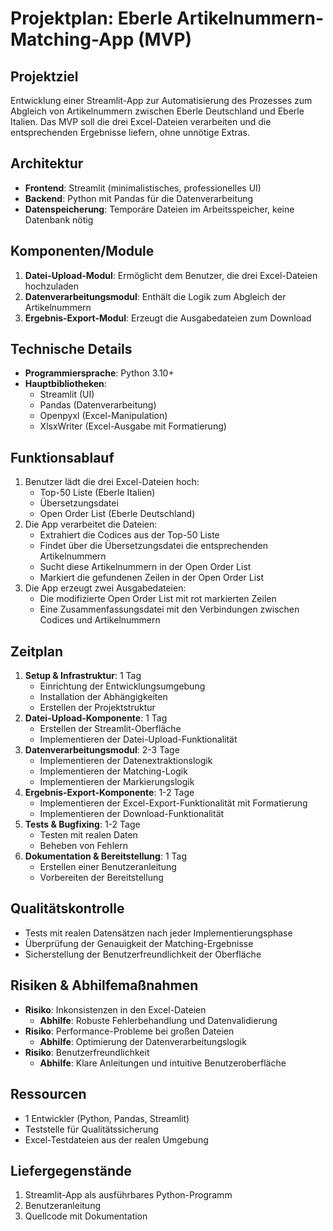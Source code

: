 # Projektplan: Eberle Artikelnummern-Matching-App (MVP)

## Projektziel
Entwicklung einer Streamlit-App zur Automatisierung des Prozesses zum Abgleich von Artikelnummern zwischen Eberle Deutschland und Eberle Italien. Das MVP soll die drei Excel-Dateien verarbeiten und die entsprechenden Ergebnisse liefern, ohne unnötige Extras.

## Architektur
- **Frontend**: Streamlit (minimalistisches, professionelles UI)
- **Backend**: Python mit Pandas für die Datenverarbeitung
- **Datenspeicherung**: Temporäre Dateien im Arbeitsspeicher, keine Datenbank nötig

## Komponenten/Module
1. **Datei-Upload-Modul**: Ermöglicht dem Benutzer, die drei Excel-Dateien hochzuladen
2. **Datenverarbeitungsmodul**: Enthält die Logik zum Abgleich der Artikelnummern
3. **Ergebnis-Export-Modul**: Erzeugt die Ausgabedateien zum Download

## Technische Details
- **Programmiersprache**: Python 3.10+
- **Hauptbibliotheken**: 
  - Streamlit (UI)
  - Pandas (Datenverarbeitung)
  - Openpyxl (Excel-Manipulation)
  - XlsxWriter (Excel-Ausgabe mit Formatierung)

## Funktionsablauf
1. Benutzer lädt die drei Excel-Dateien hoch:
   - Top-50 Liste (Eberle Italien)
   - Übersetzungsdatei
   - Open Order List (Eberle Deutschland)
2. Die App verarbeitet die Dateien:
   - Extrahiert die Codices aus der Top-50 Liste
   - Findet über die Übersetzungsdatei die entsprechenden Artikelnummern
   - Sucht diese Artikelnummern in der Open Order List
   - Markiert die gefundenen Zeilen in der Open Order List
3. Die App erzeugt zwei Ausgabedateien:
   - Die modifizierte Open Order List mit rot markierten Zeilen
   - Eine Zusammenfassungsdatei mit den Verbindungen zwischen Codices und Artikelnummern

## Zeitplan
1. **Setup & Infrastruktur**: 1 Tag
   - Einrichtung der Entwicklungsumgebung
   - Installation der Abhängigkeiten
   - Erstellen der Projektstruktur
2. **Datei-Upload-Komponente**: 1 Tag
   - Erstellen der Streamlit-Oberfläche
   - Implementieren der Datei-Upload-Funktionalität
3. **Datenverarbeitungsmodul**: 2-3 Tage
   - Implementieren der Datenextraktionslogik
   - Implementieren der Matching-Logik
   - Implementieren der Markierungslogik
4. **Ergebnis-Export-Komponente**: 1-2 Tage
   - Implementieren der Excel-Export-Funktionalität mit Formatierung
   - Implementieren der Download-Funktionalität
5. **Tests & Bugfixing**: 1-2 Tage
   - Testen mit realen Daten
   - Beheben von Fehlern
6. **Dokumentation & Bereitstellung**: 1 Tag
   - Erstellen einer Benutzeranleitung
   - Vorbereiten der Bereitstellung

## Qualitätskontrolle
- Tests mit realen Datensätzen nach jeder Implementierungsphase
- Überprüfung der Genauigkeit der Matching-Ergebnisse
- Sicherstellung der Benutzerfreundlichkeit der Oberfläche

## Risiken & Abhilfemaßnahmen
- **Risiko**: Inkonsistenzen in den Excel-Dateien
  - **Abhilfe**: Robuste Fehlerbehandlung und Datenvalidierung
- **Risiko**: Performance-Probleme bei großen Dateien
  - **Abhilfe**: Optimierung der Datenverarbeitungslogik
- **Risiko**: Benutzerfreundlichkeit
  - **Abhilfe**: Klare Anleitungen und intuitive Benutzeroberfläche

## Ressourcen
- 1 Entwickler (Python, Pandas, Streamlit)
- Teststelle für Qualitätssicherung
- Excel-Testdateien aus der realen Umgebung

## Liefergegenstände
1. Streamlit-App als ausführbares Python-Programm
2. Benutzeranleitung
3. Quellcode mit Dokumentation 
